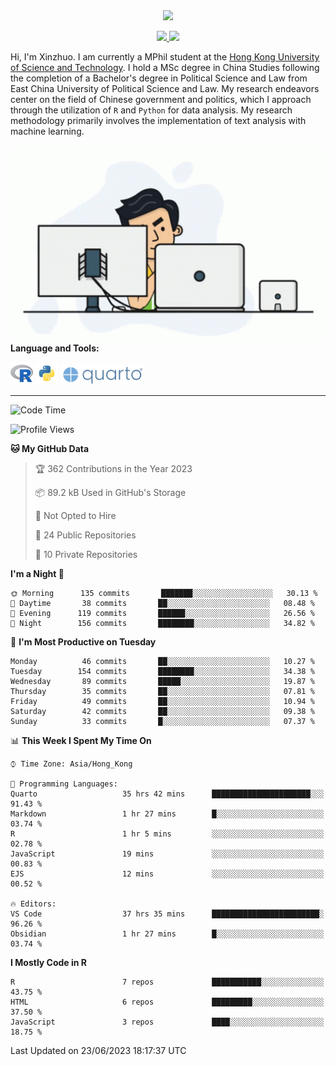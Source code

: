 <div align='center'>
<img src='https://readme-typing-svg.herokuapp.com?font=ubuntu&color=4d3900&center=true&lines=HKUST+Mphil+in+SOSC;Focus+on+China;Code+for+PoliSci'/>
</div>

<p align='center'>
 <a href='https://www.linkedin.com/in/xinzhuo-huang-5161011ba/' target='_blank'>
        <img src='https://img.shields.io/badge/linkedin%20-%230077B5.svg?&style=for-the-badge&logo=linkedin&logoColor=white'/>
    </a>
 <a href='https://twitter.com/HsinchoH' target='_blank'>
        <img src='https://img.shields.io/badge/Twitter-1DA1F2?style=for-the-badge&logo=twitter&logoColor=white'/>
    </a>
    </p>
    
Hi, I'm Xinzhuo. I am currently a MPhil student at the [Hong Kong University of Science and Technology](https://sosc.hkust.edu.hk/node/613). I hold a MSc degree in China Studies following the completion of a Bachelor's degree in Political Science and Law from East China University of Political Science and Law. My research endeavors center on the field of Chinese government and politics, which I approach through the utilization of `R` and `Python` for data analysis. My research methodology primarily involves the implementation of text analysis with machine learning.




<img align='right' src="https://github.com/xinzhuohkust/xinzhuohkust/blob/main/programmer.gif" width="590">



**Language and Tools:**  

<code><img height="36" src="https://raw.githubusercontent.com/github/explore/80688e429a7d4ef2fca1e82350fe8e3517d3494d/topics/r/r.png"></code>
<code><img height="36" src="https://raw.githubusercontent.com/github/explore/80688e429a7d4ef2fca1e82350fe8e3517d3494d/topics/python/python.png"></code>
<code><img height="32" src="https://github.com/quarto-dev/quarto-r/blob/main/man/figures/quarto.png"></code>

---
<!--START_SECTION:waka-->
![Code Time](http://img.shields.io/badge/Code%20Time-655%20hrs%2040%20mins-blue)

![Profile Views](http://img.shields.io/badge/Profile%20Views-0-blue)

**🐱 My GitHub Data** 

> 🏆 362 Contributions in the Year 2023
 > 
> 📦 89.2 kB Used in GitHub's Storage 
 > 
> 🚫 Not Opted to Hire
 > 
> 📜 24 Public Repositories 
 > 
> 🔑 10 Private Repositories  
 > 
**I'm a Night 🦉** 

```text
🌞 Morning      135 commits       ███████░░░░░░░░░░░░░░░░░░   30.13 % 
🌆 Daytime       38 commits       ██░░░░░░░░░░░░░░░░░░░░░░░   08.48 % 
🌃 Evening      119 commits       ██████░░░░░░░░░░░░░░░░░░░   26.56 % 
🌙 Night        156 commits       ████████░░░░░░░░░░░░░░░░░   34.82 % 

```
📅 **I'm Most Productive on Tuesday** 

```text
Monday          46 commits       ██░░░░░░░░░░░░░░░░░░░░░░░   10.27 % 
Tuesday        154 commits       ████████░░░░░░░░░░░░░░░░░   34.38 % 
Wednesday       89 commits       █████░░░░░░░░░░░░░░░░░░░░   19.87 % 
Thursday        35 commits       ██░░░░░░░░░░░░░░░░░░░░░░░   07.81 % 
Friday          49 commits       ██░░░░░░░░░░░░░░░░░░░░░░░   10.94 % 
Saturday        42 commits       ██░░░░░░░░░░░░░░░░░░░░░░░   09.38 % 
Sunday          33 commits       █░░░░░░░░░░░░░░░░░░░░░░░░   07.37 % 

```


📊 **This Week I Spent My Time On** 

```text
⌚︎ Time Zone: Asia/Hong_Kong

💬 Programming Languages: 
Quarto                   35 hrs 42 mins      ██████████████████████░░░   91.43 % 
Markdown                 1 hr 27 mins        █░░░░░░░░░░░░░░░░░░░░░░░░   03.74 % 
R                        1 hr 5 mins         ░░░░░░░░░░░░░░░░░░░░░░░░░   02.78 % 
JavaScript               19 mins             ░░░░░░░░░░░░░░░░░░░░░░░░░   00.83 % 
EJS                      12 mins             ░░░░░░░░░░░░░░░░░░░░░░░░░   00.52 % 

🔥 Editors: 
VS Code                  37 hrs 35 mins      ████████████████████████░   96.26 % 
Obsidian                 1 hr 27 mins        █░░░░░░░░░░░░░░░░░░░░░░░░   03.74 % 

```

**I Mostly Code in R** 

```text
R                        7 repos             ███████████░░░░░░░░░░░░░░   43.75 % 
HTML                     6 repos             █████████░░░░░░░░░░░░░░░░   37.50 % 
JavaScript               3 repos             ████░░░░░░░░░░░░░░░░░░░░░   18.75 % 

```



 Last Updated on 23/06/2023 18:17:37 UTC
<!--END_SECTION:waka-->
    
    
    
    
    
    
    
    
